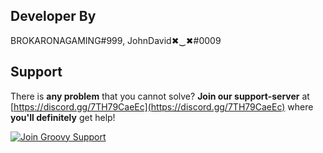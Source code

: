 ## Developer By 

BROKARONAGAMING#999, JohnDavid✖‿✖#0009

## Support

There is **any problem** that you cannot solve? **Join our support-server** at [https://discord.gg/7TH79CaeEc](https://discord.gg/7TH79CaeEc) where **you'll definitely** get help!

[![Join Groovy Support](https://discordapp.com/api/guilds/832649080735137802/embed.png?style=banner2)](https://discord.gg/7TH79CaeEc)
